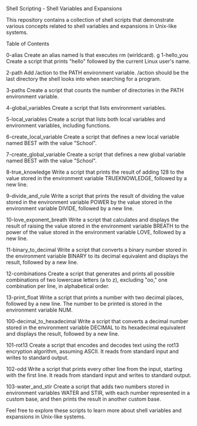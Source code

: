 Shell Scripting - Shell Variables and Expansions

This repository contains a collection of shell scripts that demonstrate various concepts related to shell variables and expansions in Unix-like systems.

Table of Contents

0-alias
Create an alias named ls that executes rm (wirldcard).
g
1-hello_you
Create a script that prints "hello" followed by the current Linux user's name.

2-path
Add /action to the PATH environment variable. /action should be the last directory the shell looks into when searching for a program.

3-paths
Create a script that counts the number of directories in the PATH environment variable.

4-global_variables
Create a script that lists environment variables.

5-local_variables
Create a script that lists both local variables and environment variables, including functions.

6-create_local_variable
Create a script that defines a new local variable named BEST with the value "School".

7-create_global_variable
Create a script that defines a new global variable named BEST with the value "School".

8-true_knowledge
Write a script that prints the result of adding 128 to the value stored in the environment variable TRUEKNOWLEDGE, followed by a new line.

9-divide_and_rule
Write a script that prints the result of dividing the value stored in the environment variable POWER by the value stored in the environment variable DIVIDE, followed by a new line.

10-love_exponent_breath
Write a script that calculates and displays the result of raising the value stored in the environment variable BREATH to the power of the value stored in the environment variable LOVE, followed by a new line.

11-binary_to_decimal
Write a script that converts a binary number stored in the environment variable BINARY to its decimal equivalent and displays the result, followed by a new line.

12-combinations
Create a script that generates and prints all possible combinations of two lowercase letters (a to z), excluding "oo," one combination per line, in alphabetical order.

13-print_float
Write a script that prints a number with two decimal places, followed by a new line. The number to be printed is stored in the environment variable NUM.

100-decimal_to_hexadecimal
Write a script that converts a decimal number stored in the environment variable DECIMAL to its hexadecimal equivalent and displays the result, followed by a new line.

101-rot13
Create a script that encodes and decodes text using the rot13 encryption algorithm, assuming ASCII. It reads from standard input and writes to standard output.

102-odd
Write a script that prints every other line from the input, starting with the first line. It reads from standard input and writes to standard output.

103-water_and_stir
Create a script that adds two numbers stored in environment variables WATER and STIR, with each number represented in a custom base, and then prints the result in another custom base.


Feel free to explore these scripts to learn more about shell variables and expansions in Unix-like systems.

